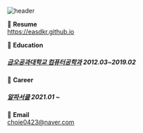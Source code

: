 <!---
easdkr/easdkr is a ✨ special ✨ repository because its `README.md` (this file) appears on your GitHub profile.
You can click the Preview link to take a look at your changes.
--->
![header](https://capsule-render.vercel.app/api?type=waving&color=random&height=200&section=header&text=Welcome&fontSize=70&fontAlign=20&fontAlignY=30&fontColor=FFF&desc=Github%20Repository%20of%20JUNE%20&descSize=30&descAlign=30&descAlignY=50)

:notebook: **Resume** \
https://easdkr.github.io

:school: **Education** 
##### [금오공과대학교 컴퓨터공학과](https://ce.kumoh.ac.kr/ce/index.do) 2012.03~2019.02

:office: **Career**
##### [알파서클](https://alphacircle.co.kr) 2021.01 ~ 

:email: **Email** \
choie0423@naver.com


